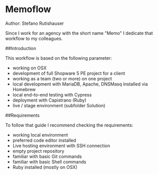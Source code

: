 # Memoflow

Author: Stefano Rutishauser

Since I work for an agency with the short name "Memo" I dedicate that workflow to my colleagues.


##Introduction

This workflow is based on the following parameter:
- working on OSX
- development of full Shopware 5 PE project for a client
- working as a team (two or more) on one project
- local development with MariaDB, Apache, DNSMasq installed via Homebrew
- local end-to-end testing with Cypress
- deployment with Capistrano (Ruby)
- live / stage environment (subfolder Solution)

##Requirements

To follow that guide I recommend checking the requirements:
- working local environment
- preferred code editor installed
- Live hosting environment with SSH connection
- empty project repository
- familiar with basic Git commands
- familiar with basic Shell commands
- Ruby installed (mostly on OSX)
